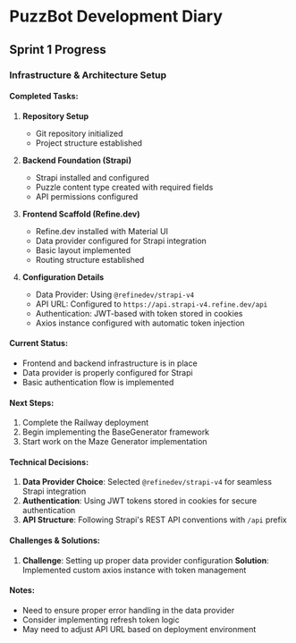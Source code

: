 # PuzzBot Development Diary

## Sprint 1 Progress

### Infrastructure & Architecture Setup

#### Completed Tasks:
1. **Repository Setup**
   - Git repository initialized
   - Project structure established

2. **Backend Foundation (Strapi)**
   - Strapi installed and configured
   - Puzzle content type created with required fields
   - API permissions configured

3. **Frontend Scaffold (Refine.dev)**
   - Refine.dev installed with Material UI
   - Data provider configured for Strapi integration
   - Basic layout implemented
   - Routing structure established

4. **Configuration Details**
   - Data Provider: Using `@refinedev/strapi-v4`
   - API URL: Configured to `https://api.strapi-v4.refine.dev/api`
   - Authentication: JWT-based with token stored in cookies
   - Axios instance configured with automatic token injection

#### Current Status:
- Frontend and backend infrastructure is in place
- Data provider is properly configured for Strapi
- Basic authentication flow is implemented

#### Next Steps:
1. Complete the Railway deployment
2. Begin implementing the BaseGenerator framework
3. Start work on the Maze Generator implementation

#### Technical Decisions:
1. **Data Provider Choice**: Selected `@refinedev/strapi-v4` for seamless Strapi integration
2. **Authentication**: Using JWT tokens stored in cookies for secure authentication
3. **API Structure**: Following Strapi's REST API conventions with `/api` prefix

#### Challenges & Solutions:
1. **Challenge**: Setting up proper data provider configuration
   **Solution**: Implemented custom axios instance with token management

#### Notes:
- Need to ensure proper error handling in the data provider
- Consider implementing refresh token logic
- May need to adjust API URL based on deployment environment 